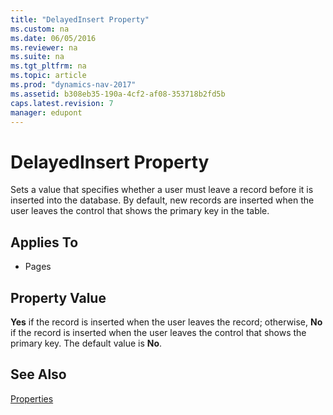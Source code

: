 ```yaml
---
title: "DelayedInsert Property"
ms.custom: na
ms.date: 06/05/2016
ms.reviewer: na
ms.suite: na
ms.tgt_pltfrm: na
ms.topic: article
ms.prod: "dynamics-nav-2017"
ms.assetid: b308eb35-190a-4cf2-af08-353718b2fd5b
caps.latest.revision: 7
manager: edupont
---
```

# DelayedInsert Property
Sets a value that specifies whether a user must leave a record before it is inserted into the database. By default, new records are inserted when the user leaves the control that shows the primary key in the table.  
  
## Applies To  
  
-   Pages  
  
## Property Value  
 **Yes** if the record is inserted when the user leaves the record; otherwise, **No** if the record is inserted when the user leaves the control that shows the primary key. The default value is **No**.  
  
## See Also  
 [Properties](Properties.md)